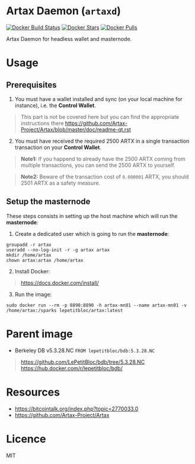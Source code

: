 # Artax Daemon (`artaxd`)

[![Docker Build Status](https://img.shields.io/docker/build/lepetitbloc/artax.svg)][hub]
[![Docker Stars](https://img.shields.io/docker/stars/lepetitbloc/artax.svg)][hub]
[![Docker Pulls](https://img.shields.io/docker/pulls/lepetitbloc/artax.svg)][hub]

Artax Daemon for headless wallet and masternode.

# Usage

## Prerequisites
1. You must have a wallet installed and sync (on your local machine for instance),
i.e. the **Control Wallet**.
> This part is not be covered here but you can find the appropriate instructions there https://github.com/Artax-Project/Artax/blob/master/doc/readme-qt.rst

2. You must have received the required 2500 ARTX in a single transaction transaction
on your **Control Wallet**.
> **Note1:** If you happend to already have the 2500 ARTX coming from multiple transactions, you can send the 2500 ARTX to yourself.

> **Note2:** Beware of the transaction cost of `0.000001` ARTX, you should 2501 ARTX as a safety measure.

## Setup the **masternode**
These steps consists in setting up the host machine which will run the **masternode**:

1. Create a dedicated user which is going to run the **masternode**:
```
groupadd -r artax
useradd --no-log-init -r -g artax artax
mkdir /home/artax
chown artax:artax /home/artax
```

2. Install Docker:
> https://docs.docker.com/install/

3. Run the image:
```
sudo docker run --rm -p 8890:8890 -h artax-mn01 --name artax-mn01 -v /home/artax:/sparks lepetitbloc/artax:latest
```

# Parent image
- Berkeley DB v5.3.28.NC
`FROM lepetitbloc/bdb:5.3.28.NC`
> https://github.com/LePetitBloc/bdb/tree/5.3.28.NC
> https://hub.docker.com/r/lepetitbloc/bdb/

# Resources
- https://bitcointalk.org/index.php?topic=2770033.0
- https://github.com/Artax-Project/Artax

# Licence
MIT

[hub]: https://hub.docker.com/r/lepetitbloc/artax/